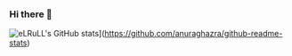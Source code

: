 ### Hi there 👋

![eLRuLL's GitHub stats](https://github-readme-stats.vercel.app/api?username=eLRuLL&count_private=true&show_icons=true)](https://github.com/anuraghazra/github-readme-stats)

<!--
**eLRuLL/eLRuLL** is a ✨ _special_ ✨ repository because its `README.md` (this file) appears on your GitHub profile.

Here are some ideas to get you started:

- 🔭 I’m currently working on ...
- 🌱 I’m currently learning ...
- 👯 I’m looking to collaborate on ...
- 🤔 I’m looking for help with ...
- 💬 Ask me about ...
- 📫 How to reach me: ...
- 😄 Pronouns: ...
- ⚡ Fun fact: ...
-->
